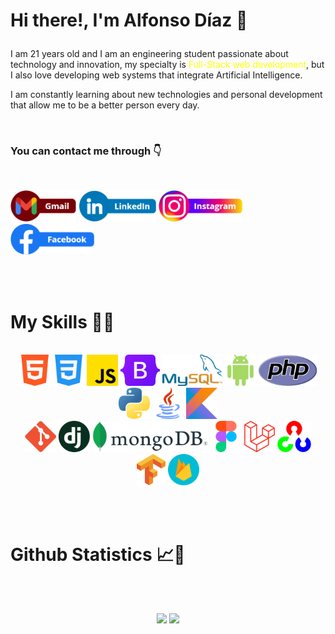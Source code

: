 # <p>Hi there!, I'm Alfonso Díaz 👋</p>
<p>I am 21 years old and I am an engineering student passionate about technology and innovation, my specialty is <span style="color:yellow">Full-Stack web development</span>, but I also love developing web systems that integrate Artificial Intelligence.</p>
  
<p>I am constantly learning about new technologies and personal development that allow me to be a better person every day.</p>

<br>

### <p>You can contact me through 👇</p>

<br>

[<img src="Social-Media/gmail.png" height="50">](mailto:alfonsodiazc.09@gmail.com?subject=See%20you%20Github%20profile)
[<img src="Social-Media/linkedIn.png" height="50">](https://www.linkedin.com/in/alfonsodiazc09/)
[<img src="Social-Media/instagram.png" height="50">](https://www.instagram.com/alfonsodiazc.09/)
[<img src="Social-Media/facebook.png" height="50">](https://www.facebook.com/AlfonsoDiazC.09/)

<br><br>

# My Skills 🚀✨

<br>

<div align="center">
  <img src="Skills/html-5.png" height="50">
  <img src="Skills/css-3.png" height="50">
  <img src="Skills/js.png" height="50">
  <img src="Skills/bootstrap.png" height="50">
  <img src="Skills/mysql.png" height="50">
  <img src="Skills/androide.png" height="50">
  <img src="Skills/php.png" height="50">
  <img src="Skills/python.png" height="50">
  <img src="Skills/java.png" height="50">
  <img src="Skills/kotlin.png" height="50">
</div>

<div align="center">
  <img src="Skills/git.png" height="50">
  <img src="Skills/django.png" height="50">
  <img src="Skills/mongodb.png" height="50">
  <img src="Skills/figma.png" height="50">
  <img src="Skills/laravel.png" height="50">  
  <img src="Skills/opencv.png" height="50">
  <img src="Skills/tensorflowpng.png" height="50">
  <img src="Skills/firebase.png" height="50">
</div>


<br><br>

# Github Statistics 📈🧠

<br><br>

<p align="center">
  <img src="https://github-readme-stats.vercel.app/api?username=AlfonsoDiaz09&show_icons=true&theme=merko&line_height=27&hide=contribs">
  <img src= "https://github-readme-stats.vercel.app/api/top-langs/?username=AlfonsoDiaz09&theme=merko">  
</p>



